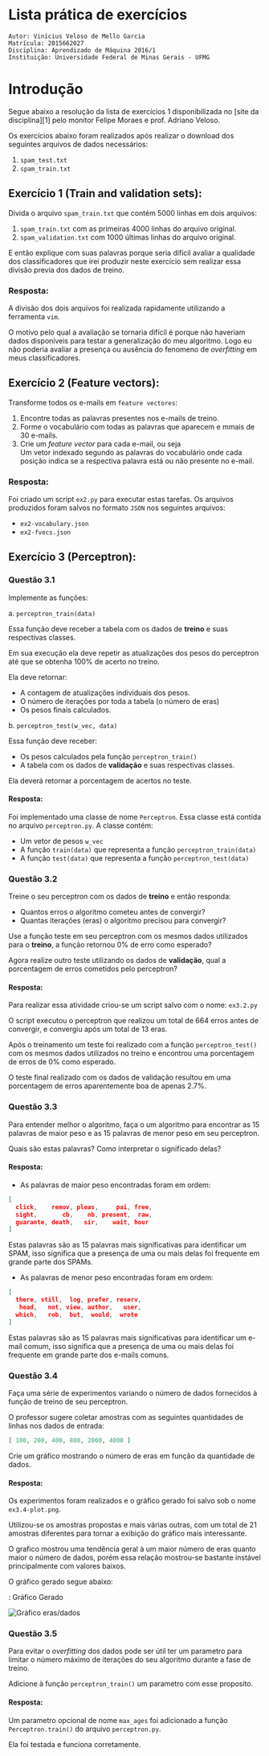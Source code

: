 
# Lista prática de exercícios

```
Autor: Vinícius Veloso de Mello Garcia
Matrícula: 2015662027
Disciplina: Aprendizado de Máquina 2016/1
Instituição: Universidade Federal de Minas Gerais - UFMG
```

# Introdução

Segue abaixo a resolução da lista de exercícios 1 disponibilizada no
[site da disciplina][1] pelo monitor Felipe Moraes e prof. Adriano Veloso.

Os exercícios abaixo foram realizados após realizar o download dos seguintes
arquivos de dados necessários:

1. `spam_test.txt`
2. `spam_train.txt`

## Exercício 1 (Train and validation sets):

Divida o arquivo `spam_train.txt` que contém 5000 linhas em dois arquivos:

1. `spam_train.txt` com as primeiras 4000 linhas do arquivo original.
2. `spam_validation.txt` com 1000 últimas linhas do arquivo original.

E então explique com suas palavras porque seria difícil avaliar a qualidade
dos classificadores que irei produzir neste exercício sem realizar essa
divisão previa dos dados de treino.

### Resposta:

A divisão dos dois arquivos foi realizada rapidamente utilizando a ferramenta `vim`.

O motivo pelo qual a avaliação se tornaria difícil é porque não haveriam dados disponíveis
para testar a generalização do meu algoritmo. Logo eu não poderia avaliar a presença ou
ausência do fenomeno de _overfitting_ em meus classificadores.

## Exercício 2 (Feature vectors):

Transforme todos os e-mails em `feature vectores`:

1. Encontre todas as palavras presentes nos e-mails de treino.
2. Forme o vocabulário com todas as palavras que aparecem e mmais de 30 e-mails.
3. Crie um _feature vector_ para cada e-mail, ou seja  
   Um vetor indexado segundo as palavras do vocabulário onde cada posição indica
   se a respectiva palavra está ou não presente no e-mail.

### Resposta:

Foi criado um script `ex2.py` para executar estas tarefas. Os arquivos produzidos
foram salvos no formato `JSON` nos seguintes arquivos:

- `ex2-vocabulary.json`
- `ex2-fvecs.json`

## Exercício 3 (Perceptron):

### Questão 3.1

Implemente as funções:

a. `perceptron_train(data)`

Essa função deve receber a tabela com os dados de
**treino** e suas respectivas classes.

Em sua execução ela deve repetir as atualizações dos pesos do
perceptron até que se obtenha 100% de acerto no treino.

Ela deve retornar:

- A contagem de atualizações individuais dos pesos.
- O número de iterações por toda a tabela (o número de eras)
- Os pesos finais calculados.

b. `perceptron_test(w_vec, data)`

Essa função deve receber:

- Os pesos calculados pela função `perceptron_train()`
- A tabela com os dados de **validação** e suas respectivas classes.

Ela deverá retornar a porcentagem de acertos no teste.

#### Resposta:

Foi implementado uma classe de nome `Perceptron`. Essa classe está contida
no arquivo `perceptron.py`. A classe contém:

- Um vetor de pesos `w_vec`
- A função `train(data)` que representa a função `perceptron_train(data)`
- A função `test(data)` que representa a função `perceptron_test(data)`

### Questão 3.2

Treine o seu perceptron com os dados de **treino** e então
responda:

- Quantos erros o algoritmo cometeu antes de convergir?
- Quantas iterações (eras) o algoritmo precisou para convergir?

Use a função teste em seu perceptron com os mesmos dados utilizados para
o **treino**, a função retornou 0% de erro como esperado?

Agora realize outro teste utilizando os dados de **validação**, qual a
porcentagem de erros cometidos pelo perceptron?

#### Resposta:

Para realizar essa atividade criou-se um script salvo com o nome: `ex3.2.py`

O script executou o perceptron que realizou um total de 664 erros
antes de convergir, e convergiu após um total de 13 eras.

Após o treinamento um teste foi realizado com a função `perceptron_test()`
com os mesmos dados utilizados no treino e encontrou uma porcentagem de
erros de 0% como esperado.

O teste final realizado com os dados de validação resultou em uma porcentagem
de erros aparentemente boa de apenas 2.7%.

### Questão 3.3

Para entender melhor o algoritmo, faça o um algoritmo para encontrar
as 15 palavras de maior peso e as 15 palavras de menor peso em seu perceptron.

Quais são estas palavras? Como interpretar o significado delas?

#### Resposta:

- As palavras de maior peso encontradas foram em ordem:

```json
[
  click,    remov, pleas,     pai, free,
  sight,       cb,    nb, present,  raw,
  guarante, death,   sir,    wait, hour
]
```

Estas palavras são as 15 palavras mais significativas
para identificar um SPAM, isso significa que a presença
de uma ou mais delas foi frequente em grande parte dos SPAMs.

- As palavras de menor peso encontradas foram em ordem:

```json
[
  there, still,  log, prefer, reserv,
   head,   not, view, author,   user,
  which,   rob,  but,  would,  wrote
]
```

Estas palavras são as 15 palavras mais significativas
para identificar um e-mail comum, isso significa que a
presença de uma ou mais delas foi frequente em grande
parte dos e-mails comuns.

### Questão 3.4

Faça uma série de experimentos variando o número de dados
fornecidos à função de treino de seu perceptron.

O professor sugere coletar amostras com
as seguintes quantidades de linhas nos dados de entrada:

```json
[ 100, 200, 400, 800, 2000, 4000 ]
```

Crie um gráfico mostrando o número de eras em função
da quantidade de dados.

#### Resposta:

Os experimentos foram realizados e o gráfico gerado
foi salvo sob o nome `ex3.4-plot.png`.

Utilizou-se os amostras propostas e mais várias outras,
com um total de 21 amostras diferentes para tornar a exibição
do gráfico mais interessante.

O grafico mostrou uma tendência geral à um maior número de eras
quanto maior o número de dados, porém essa relação mostrou-se
bastante instável principalmente com valores baixos.

O gráfico gerado segue abaixo:

: Gráfico Gerado

![Gráfico eras/dados](ex3.4-plot.png)

### Questão 3.5

Para evitar o _overfitting_ dos dados pode ser útil
ter um parametro para limitar o número máximo de iterações
do seu algoritmo durante a fase de treino.

Adicione à função `perceptron_train()` um parametro com esse
proposito.

#### Resposta:

Um parametro opcional de nome `max_ages` foi adicionado
a função `Perceptron.train()` do arquivo `perceptron.py`.

Ela foi testada e funciona corretamente.

















